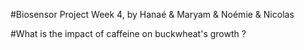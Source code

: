 #Biosensor Project Week 4, by Hanaé & Maryam & Noémie & Nicolas

#What is the impact of caffeine on buckwheat's growth ?
